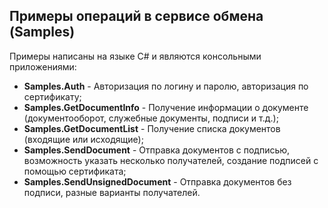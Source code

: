 ## Примеры операций в сервисе обмена (Samples)

Примеры написаны на языке C# и являются консольными приложениями:

* **Samples.Auth** - Авторизация по логину и паролю, авторизация по сертификату;
* **Samples.GetDocumentInfo** - Получение информации о документе (документооборот, служебные документы, подписи и т.д.);
* **Samples.GetDocumentList** - Получение списка документов (входящие или исходящие);
* **Samples.SendDocument** - Отправка документов с подписью, возможность указать несколько получателей, создание подписей с помощью сертификата;
* **Samples.SendUnsignedDocument** - Отправка документов без подписи, разные варианты получателей.
